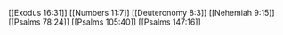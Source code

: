 [[Exodus 16:31]]
[[Numbers 11:7]]
[[Deuteronomy 8:3]]
[[Nehemiah 9:15]]
[[Psalms 78:24]]
[[Psalms 105:40]]
[[Psalms 147:16]]
